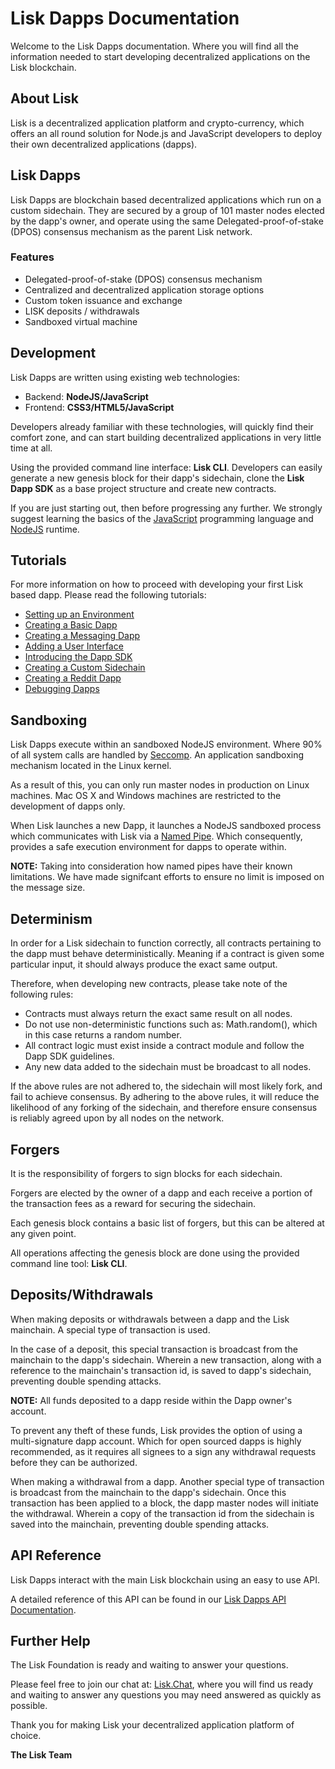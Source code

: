 # Lisk Dapps Documentation

Welcome to the Lisk Dapps documentation. Where you will find all the information needed to start developing decentralized applications on the Lisk blockchain.

## About Lisk

Lisk is a decentralized application platform and crypto-currency, which offers an all round solution for Node.js and JavaScript developers to deploy their own decentralized applications (dapps).

## Lisk Dapps

Lisk Dapps are blockchain based decentralized applications which run on a custom sidechain. They are secured by a group of 101 master nodes elected by the dapp's owner, and operate using the same Delegated-proof-of-stake (DPOS) consensus mechanism as the parent Lisk network.

### Features

- Delegated-proof-of-stake (DPOS) consensus mechanism
- Centralized and decentralized application storage options
- Custom token issuance and exchange
- LISK deposits / withdrawals
- Sandboxed virtual machine

## Development

Lisk Dapps are written using existing web technologies:

  * Backend: **NodeJS/JavaScript**
  * Frontend: **CSS3/HTML5/JavaScript**

Developers already familiar with these technologies, will quickly find their comfort zone, and can start building decentralized applications in very little time at all.

Using the provided command line interface: **Lisk CLI**. Developers can easily generate a new genesis block for their dapp's sidechain, clone the **Lisk Dapp SDK** as a base project structure and create new contracts.

If you are just starting out, then before progressing any further. We strongly suggest learning the basics of the [JavaScript](http://www.w3schools.com/js/default.asp) programming language and [NodeJS](https://nodejs.org/) runtime.

## Tutorials

For more information on how to proceed with developing your first Lisk based dapp. Please read the following tutorials:

* [Setting up an Environment](/documentation?i=lisk-dapps-docs/EnvironmentSetup)
* [Creating a Basic Dapp](/documentation?i=lisk-dapps-docs/BasicDapp)
* [Creating a Messaging Dapp](/documentation?i=lisk-dapps-docs/MessagingDapp)
* [Adding a User Interface](/documentation?i=lisk-dapps-docs/UserInterface)
* [Introducing the Dapp SDK](/documentation?i=lisk-dapps-docs/DappSDK)
* [Creating a Custom Sidechain](/documentation?i=lisk-dapps-docs/Sidechain)
* [Creating a Reddit Dapp](/documentation?i=lisk-dapps-docs/RedditDapp)
* [Debugging Dapps](/documentation?i=lisk-dapps-docs/DebuggingDapps)

## Sandboxing

Lisk Dapps execute within an sandboxed NodeJS environment. Where 90% of all system calls are handled by [Seccomp](https://en.wikipedia.org/wiki/Seccomp). An application sandboxing mechanism located in the Linux kernel.

As a result of this, you can only run master nodes in production on Linux machines. Mac OS X and Windows machines are restricted to the development of dapps only.

When Lisk launches a new Dapp, it launches a NodeJS sandboxed process which communicates with Lisk via a [Named Pipe](https://en.wikipedia.org/wiki/Named_pipe). Which consequently, provides a safe execution environment for dapps to operate within.

**NOTE:** Taking into consideration how named pipes have their known limitations. We have made signifcant efforts to ensure no limit is imposed on the message size.

## Determinism

In order for a Lisk sidechain to function correctly, all contracts pertaining to the dapp must behave deterministically. Meaning if a contract is given some particular input, it should always produce the exact same output.

Therefore, when developing new contracts, please take note of the following rules:

* Contracts must always return the exact same result on all nodes.
* Do not use non-deterministic functions such as: Math.random(), which in this case returns a random number.
* All contract logic must exist inside a contract module and follow the Dapp SDK guidelines.
* Any new data added to the sidechain must be broadcast to all nodes.

If the above rules are not adhered to, the sidechain will most likely fork, and fail to achieve consensus. By adhering to the above rules, it will reduce the likelihood of any forking of the sidechain, and therefore ensure consensus is reliably agreed upon by all nodes on the network.

## Forgers

It is the responsibility of forgers to sign blocks for each sidechain.

Forgers are elected by the owner of a dapp and each receive a portion of the transaction fees as a reward for securing the sidechain.

Each genesis block contains a basic list of forgers, but this can be altered at any given point.

All operations affecting the genesis block are done using the provided command line tool: **Lisk CLI**.

## Deposits/Withdrawals

When making deposits or withdrawals between a dapp and the Lisk mainchain. A special type of transaction is used.

In the case of a deposit, this special transaction is broadcast from the mainchain to the dapp's sidechain. Wherein a new transaction, along with a reference to the mainchain's transaction id, is saved to dapp's sidechain, preventing double spending attacks.

**NOTE:** All funds deposited to a dapp reside within the Dapp owner's account.

To prevent any theft of these funds, Lisk provides the option of using a multi-signature dapp account. Which for open sourced dapps is highly recommended, as it requires all signees to a sign any withdrawal requests before they can be authorized.

When making a withdrawal from a dapp. Another special type of transaction is broadcast from the mainchain to the dapp's sidechain. Once this transaction has been applied to a block, the dapp master nodes will initiate the withdrawal. Wherein a copy of the transaction id from the sidechain is saved into the mainchain, preventing double spending attacks.

## API Reference

Lisk Dapps interact with the main Lisk blockchain using an easy to use API.

A detailed reference of this API can be found in our [Lisk Dapps API Documentation](http://dapps-api.lisk.io).

## Further Help

The Lisk Foundation is ready and waiting to answer your questions.

Please feel free to join our chat at: [Lisk.Chat](https://lisk.chat), where you will find us ready and waiting to answer any questions you may need answered as quickly as possible.

Thank you for making Lisk your decentralized application platform of choice.

**The Lisk Team**
